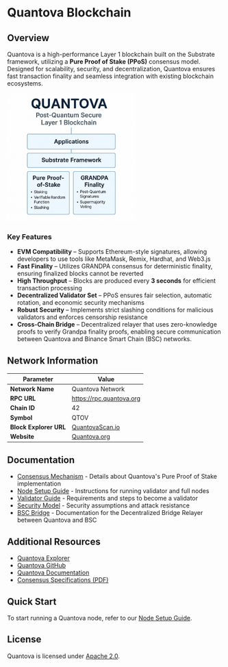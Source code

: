 # Quantova Blockchain


## Overview

Quantova is a high-performance Layer 1 blockchain built on the Substrate framework, utilizing a **Pure Proof of Stake (PPoS)** consensus model. Designed for scalability, security, and decentralization, Quantova ensures fast transaction finality and seamless integration with existing blockchain ecosystems.


<img src="/images/layer_flow.jpg" alt="overview" width="300">

### Key Features

- **EVM Compatibility** – Supports Ethereum-style signatures, allowing developers to use tools like MetaMask, Remix, Hardhat, and Web3.js
- **Fast Finality** – Utilizes GRANDPA consensus for deterministic finality, ensuring finalized blocks cannot be reverted
- **High Throughput** – Blocks are produced every **3 seconds** for efficient transaction processing
- **Decentralized Validator Set** – PPoS ensures fair selection, automatic rotation, and economic security mechanisms
- **Robust Security** – Implements strict slashing conditions for malicious validators and enforces censorship resistance
- **Cross-Chain Bridge** – Decentralized relayer that uses zero-knowledge proofs to verify Grandpa finality proofs, enabling secure communication between Quantova and Binance Smart Chain (BSC) networks.

## Network Information

| Parameter              | Value                            |
|------------------------|----------------------------------|
| **Network Name**       | Quantova Network                 |
| **RPC URL**            | https://rpc.quantova.org         |
| **Chain ID**           | 42                           |
| **Symbol**             | QTOV                             |
| **Block Explorer URL** | [QuantovaScan.io](https://quantovasc.io) |
| **Website**            | [Quantova.org](https://quantova.org) |

## Documentation

- [Consensus Mechanism](./docs/consensus.md) - Details about Quantova's Pure Proof of Stake implementation
- [Node Setup Guide](./docs/node-setup.md) - Instructions for running validator and full nodes
- [Validator Guide](./docs/validator-guide.md) - Requirements and steps to become a validator
- [Security Model](./docs/security-model.md) - Security assumptions and attack resistance
- [BSC Bridge](./docs/decentralized-bridge.md) - Documentation for the Decentralized Bridge Relayer between Quantova and BSC

## Additional Resources

- [Quantova Explorer](https://qtovascan.io/)
- [Quantova GitHub](https://github.com/Quantova)
- [Quantova Documentation](https://docs.quantova.org/)
- [Consensus Specifications (PDF)](https://github.com/Quantova/consensus-specs/blob/main/docs/Consensus-Mechanism-Report.pdf)

## Quick Start

To start running a Quantova node, refer to our [Node Setup Guide](./docs/node-setup.md).

## License

Quantova is licensed under [Apache 2.0](./LICENSE).
